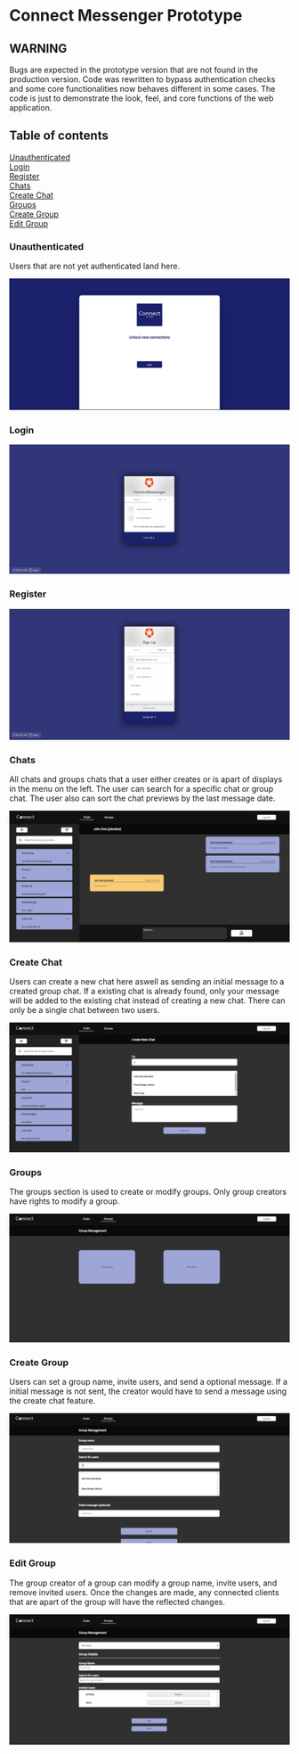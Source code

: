 # Connect Messenger Prototype

## WARNING
Bugs are expected in the prototype version that are not found in the production version. Code was rewritten to bypass authentication checks and some core functionalities now behaves different in some cases.
The code is just to demonstrate the look, feel, and core functions of the web application. 


## Table of contents
[Unauthenticated](#unauthenticated) <br>
[Login](#login) <br>
[Register](#register) <br>
[Chats](#chats) <br>
[Create Chat](#create-chat) <br>
[Groups](#groups) <br>
[Create Group](#create-group) <br>
[Edit Group](#edit-group) <br>


### Unauthenticated
Users that are not yet authenticated land here.

![image link](https://github.com/CyberProgrammer/Connect-Messenger/blob/master/prototype/images/unauthenticated.png)

### Login
![image link](https://github.com/CyberProgrammer/Connect-Messenger/blob/master/prototype/images/login.png)

### Register
![image link](https://github.com/CyberProgrammer/Connect-Messenger/blob/master/prototype/images/register.png)

### Chats
All chats and groups chats that a user either creates or is apart of displays in the menu on the left. The user can search for a specific chat or group chat.
The user also can sort the chat previews by the last message date.

![image link](https://github.com/CyberProgrammer/Connect-Messenger/blob/master/prototype/images/home.png)

### Create Chat
Users can create a new chat here aswell as sending an initial message to a created group chat. If a existing chat is already found, only your message will be added to the existing chat
instead of creating a new chat. There can only be a single chat between two users.

![image link](https://github.com/CyberProgrammer/Connect-Messenger/blob/master/prototype/images/create-chat.png)

### Groups
The groups section is used to create or modify groups. Only group creators have rights to modify a group.

![image link](https://github.com/CyberProgrammer/Connect-Messenger/blob/master/prototype/images/groups.png)

### Create Group
Users can set a group name, invite users, and send a optional message. If a initial message is not sent, the creator would have to send a message using the create chat feature.

![image link](https://github.com/CyberProgrammer/Connect-Messenger/blob/master/prototype/images/create-group.png)

### Edit Group
The group creator of a group can modify a group name, invite users, and remove invited users. Once the changes are made, any connected clients that are apart of the group will have the reflected changes.

![image link](https://github.com/CyberProgrammer/Connect-Messenger/blob/master/prototype/images/edit-group.png)
